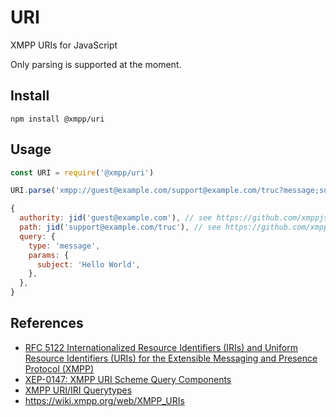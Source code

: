 URI
===

XMPP URIs for JavaScript

Only parsing is supported at the moment.

## Install

```
npm install @xmpp/uri
```

## Usage

```javascript
const URI = require('@xmpp/uri')

URI.parse('xmpp://guest@example.com/support@example.com/truc?message;subject=Hello%20World')

{
  authority: jid('guest@example.com'), // see https://github.com/xmppjs/xmpp.js/tree/master/packages/jid
  path: jid('support@example.com/truc'), // see https://github.com/xmppjs/xmpp.js/tree/master/packages/jid
  query: {
    type: 'message',
    params: {
      subject: 'Hello World',
    },
  },
}
```

## References

* [RFC 5122 Internationalized Resource Identifiers (IRIs) and Uniform Resource Identifiers (URIs) for the Extensible Messaging and Presence Protocol (XMPP)](https://xmpp.org/rfcs/rfc5122.html)
* [XEP-0147: XMPP URI Scheme Query Components](https://xmpp.org/extensions/xep-0147.html)
* [XMPP URI/IRI Querytypes](https://xmpp.org/registrar/querytypes.html)
* https://wiki.xmpp.org/web/XMPP_URIs
